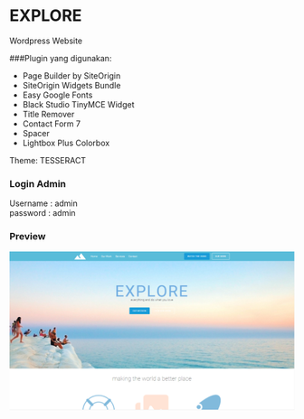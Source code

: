 # EXPLORE
Wordpress Website 

###Plugin yang digunakan:
* Page Builder by SiteOrigin
* SiteOrigin Widgets Bundle
* Easy Google Fonts
* Black Studio TinyMCE Widget
* Title Remover
* Contact Form 7
* Spacer
* Lightbox Plus Colorbox
  
Theme: TESSERACT

### Login Admin
Username : admin  
password : admin

### Preview
![preview image](./preview/preview.PNG)
